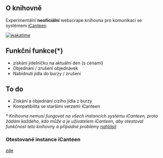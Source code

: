 ## O knihovně
Experimentální **neoficiální** webscrape knihovna pro komunikaci se systémem [iCanteen](https://www.z-ware.cz/internetove-objednavky)

[![wakatime](https://wakatime.com/badge/user/17178fab-a33c-430f-a764-7b3f26c7b966/project/82873d93-5b79-4978-a5f6-612e21641817.svg)](https://wakatime.com/badge/user/17178fab-a33c-430f-a764-7b3f26c7b966/project/82873d93-5b79-4978-a5f6-612e21641817)

## Funkční funkce(*)
- získání jídelníčku na aktuální den (s cenami)
- Objednání / zrušení objednávek
- Nabídnutí jídla do burzy / zrušení

## To do
- Získání a objednání cizího jídla z burzy
- Kompatibilita se staršími verzemi iCanteen

*\* Knihovna nemusí fungovat na všech instancích systému iCanteen, proto žádám každého, kdo může a je uživatelem iCanteen, aby otestoval funkčnost této knihovny a případné problémy [nahlásil](https://github.com/hernikplays/canteenlib/issues)*

### Otestované instance iCanteen
[zde](https://github.com/hernikplays/canteenlib/blob/main/COMPATIBILITY.md)
